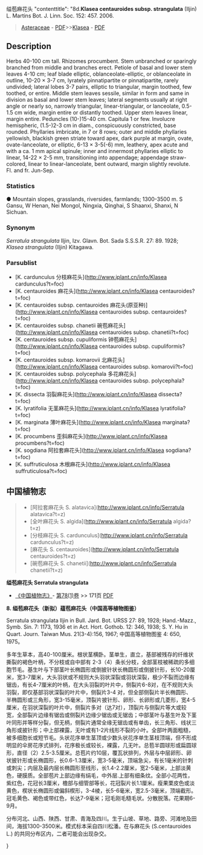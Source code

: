 缢苞麻花头   "contenttitle": "8d.**Klasea centauroides subsp. strangulata** (Iljin) L. Martins Bot. J. Linn. Soc. 152: 457. 2006.

> [Asteraceae](http://www.iplant.cn/info/Asteraceae?t=foc) - [PDF](http://www.iplant.cn/foc/pdf/Asteraceae.pdf)>>[Klasea](http://www.iplant.cn/info/Klasea?t=foc) - [PDF](http://www.iplant.cn/foc/pdf/Klasea.pdf)

## Description

Herbs 40-100 cm tall. Rhizomes procumbent. Stem unbranched or sparingly branched from middle and branches erect. Petiole of basal and lower stem leaves 4-10 cm; leaf blade elliptic, oblanceolate-elliptic, or oblanceolate in outline, 10-20 × 3-7 cm, lyrately pinnatipartite or pinnatipartite, rarely undivided; lateral lobes 3-7 pairs, elliptic to triangular, margin toothed, few toothed, or entire. Middle stem leaves sessile, similar in form and same in division as basal and lower stem leaves; lateral segments usually at right angle or nearly so, narrowly triangular, linear-triangular, or lanceolate, 0.5-1.5 cm wide, margin entire or distantly toothed. Upper stem leaves linear, margin entire. Peduncles (10-)15-40 cm. Capitula 1 or few. Involucre hemispheric, (1.5-)2-3 cm in diam., conspicuously constricted, base rounded. Phyllaries imbricate, in 7 or 8 rows; outer and middle phyllaries yellowish, blackish green striate toward apex, dark purple at margin, ovate, ovate-lanceolate, or elliptic, 6-13 × 3-5(-6) mm, leathery, apex acute and with a ca. 1 mm apical spinule; inner and innermost phyllaries elliptic to linear, 14-22 × 2-5 mm, transitioning into appendage; appendage straw-colored, linear to linear-lanceolate, bent outward, margin slightly revolute. Fl. and fr. Jun-Sep.

### Statistics
● Mountain slopes, grasslands, riversides, farmlands; 1300-3500 m. S Gansu, W Henan, Nei Mongol, Ningxia, Qinghai, S Shaanxi, Shanxi, N Sichuan.

### Synonym
*Serratula strangulata* Iljin, Izv. Glavn. Bot. Sada S.S.S.R. 27: 89. 1928; *Klasea strangulata* (Iljin) Kitagawa.

### Parsublist

* [K.  cardunculus  分枝麻花头](http://www.iplant.cn/info/Klasea cardunculus?t=foc)
* [K.  centauroides  麻花头](http://www.iplant.cn/info/Klasea centauroides?t=foc)
* [K.  centauroides subsp. centauroides  麻花头(原亚种)](http://www.iplant.cn/info/Klasea centauroides subsp. centauroides?t=foc)
* [K.  centauroides subsp. chanetii  碗苞麻花头](http://www.iplant.cn/info/Klasea centauroides subsp. chanetii?t=foc)
* [K.  centauroides subsp. cupuliformis  钟苞麻花头](http://www.iplant.cn/info/Klasea centauroides subsp. cupuliformis?t=foc)
* [K.  centauroides subsp. komarovii  北麻花头](http://www.iplant.cn/info/Klasea centauroides subsp. komarovii?t=foc)
* [K.  centauroides subsp. polycephala  多花麻花头](http://www.iplant.cn/info/Klasea centauroides subsp. polycephala?t=foc)
* [K.  dissecta  羽裂麻花头](http://www.iplant.cn/info/Klasea dissecta?t=foc)
* [K.  lyratifolia  无茎麻花头](http://www.iplant.cn/info/Klasea lyratifolia?t=foc)
* [K.  marginata  薄叶麻花头](http://www.iplant.cn/info/Klasea marginata?t=foc)
* [K.  procumbens  歪斜麻花头](http://www.iplant.cn/info/Klasea procumbens?t=foc)
* [K.  sogdiana  阿拉套麻花头](http://www.iplant.cn/info/Klasea sogdiana?t=foc)
* [K.  suffruticulosa  木根麻花头](http://www.iplant.cn/info/Klasea suffruticulosa?t=foc)


## 中国植物志

> * [阿拉套麻花头  S.  alatavica](http://www.iplant.cn/info/Serratula alatavica?t=z)
> * [全叶麻花头  S.  algida](http://www.iplant.cn/info/Serratula algida?t=z)
> * [分枝麻花头  S.  cardunculus](http://www.iplant.cn/info/Serratula cardunculus?t=z)
> * [麻花头  S.  centauroides](http://www.iplant.cn/info/Serratula centauroides?t=z)
> * [碗苞麻花头  S.  chanetii](http://www.iplant.cn/info/Serratula chanetii?t=z)


**缢苞麻花头 Serratula strangulata**

* [《中国植物志》](http://www.iplant.cn/frps)- [第78(1)卷](http://www.iplant.cn/frps/vol/78(1)) >> 171页 [PDF](http://www.iplant.cn/frps/pdf/78(1)/171.PDF)


**8. 缢苞麻花头（新拟）蕴苞麻花头（中国高等植物图鉴）**

Serratula strangulata Iljin in Bull. Jard. Bot. URSS 27: 89, 1928; Hand.-Mazz., Symb. Sin. 7: 1173, 1936 et in Act. Hort. Gothob. 12: 346, 1938; S. Y. Hu in Quart. Journ. Taiwan Mus. 21(3-4):156, 1967; 中国高等植物图鉴 4: 650, 1975。

多年生草本，高40-100厘米。根状茎横卧。茎单生，直立，基部被残存的纤维状撕裂的褐色叶柄，不分枝或自中部有 2-3（4）条长分枝，全部茎枝被稀疏的多细胞节毛。基生叶与下部茎叶长椭圆形或倒披针状长椭圆形或倒披针形，长10-20厘米，宽3-7厘米，大头羽状或不规则大头羽状深裂或羽状深裂，极少不裂而边缘有锯齿，有长4-7厘米的叶柄，在大头羽裂的叶片中，侧裂片6-8对，在不规则大头羽裂，即仅基部羽状深裂的叶片中，侧裂片3-4 对，但全部侧裂片半长椭圆形、半椭圆形或三角形，宽3-15毫米，顶裂片披针形、卵形、长卵形或几菱形，宽4-5厘米，在羽状深裂的叶片中，侧裂片多对（达7对），顶裂片与侧裂片等大或较宽，全部裂片边缘有锯齿或侧裂片边缘少锯齿或无锯齿；中部茎叶与基生叶及下茎叶同形并等样分裂，但无柄，侧裂片通常全缘无锯齿或有单齿，长三角形、线状三角形或披针形；中上部裸露，无叶或有1-2片线形不裂的小叶。全部叶两面粗糙，被多细胞长或短节毛。头状花序单生茎顶或少数头状花序单生茎枝顶端，但不形成明显的伞房花序式排列，花序极长或较长，裸露，几无叶。总苞半圆球形或扁圆球形，直径（2）2.5-3.5厘米。总苞片约10层，覆瓦状排列，外层与中层卵形、卵状披针形或长椭圆形，长0.6-1.3厘米，宽3-5毫米，顶端急尖，有长1毫米的针刺或刺尖；内层及最内层长椭圆形至线形，长1.4-2.2厘米，宽2-5毫米，上部淡黄色，硬膜质。全部苞片上部边缘有绢毛，中外层.上部有细条纹。全部小花两性，紫红色，花冠长3厘米，檐部与细管部等长，花冠裂片长1.1厘米。瘦果栗皮色或淡黄色，楔状长椭圆形或偏斜楔形，3-4棱，长5-6毫米，宽2.5-3毫米，顶端截形。冠毛黄色、褐色或带红色，长达7-9毫米；冠毛刚毛糙毛状。分散脱落。花果期6-9月。

分布河北、山西、陕西、甘肃、青海及四川。生于山坡、草地、路旁、河滩地及田间，海拔1300-3500米。模式标本采自四川松潘。在与麻花头 (S.centauroides L.) 的共同分布区内，二者可能会出现杂交。

}